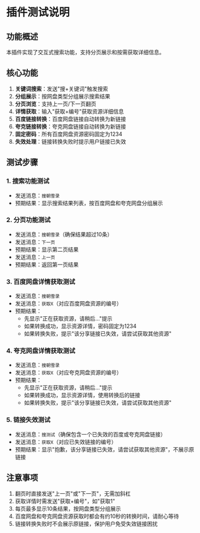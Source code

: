 # 插件测试说明

## 功能概述

本插件实现了交互式搜索功能，支持分页展示和按需获取详细信息。

## 核心功能

1. **关键词搜索**：发送"搜+关键词"触发搜索
2. **分组展示**：按网盘类型分组展示搜索结果
3. **分页浏览**：支持上一页/下一页翻页
4. **详情获取**：输入"获取+编号"获取资源详细信息
5. **百度链接转换**：百度网盘链接自动转换为新链接
6. **夸克链接转换**：夸克网盘链接自动转换为新链接
7. **固定密码**：所有百度网盘资源密码固定为1234
8. **失效处理**：链接转换失败时提示用户链接已失效

## 测试步骤

### 1. 搜索功能测试
- 发送消息：`搜朝雪录`
- 预期结果：显示搜索结果列表，按百度网盘和夸克网盘分组展示

### 2. 分页功能测试
- 发送消息：`搜朝雪录`（确保结果超过10条）
- 发送消息：`下一页`
- 预期结果：显示第二页结果
- 发送消息：`上一页`
- 预期结果：返回第一页结果

### 3. 百度网盘详情获取测试
- 发送消息：`搜朝雪录`
- 发送消息：`获取X`（对应百度网盘资源的编号）
- 预期结果：
  - 先显示"正在获取资源，请稍后..."提示
  - 如果转换成功，显示资源详情，密码固定为1234
  - 如果转换失败，提示"该分享链接已失效，请尝试获取其他资源"

### 4. 夸克网盘详情获取测试
- 发送消息：`搜朝雪录`
- 发送消息：`获取X`（对应夸克网盘资源的编号）
- 预期结果：
  - 先显示"正在获取资源，请稍后..."提示
  - 如果转换成功，显示资源详情，使用转换后的链接
  - 如果转换失败，提示"该分享链接已失效，请尝试获取其他资源"

### 5. 链接失效测试
- 发送消息：`搜测试`（确保包含一个已失效的百度或夸克网盘链接）
- 发送消息：`获取X`（对应已失效链接的编号）
- 预期结果：显示"抱歉，该分享链接已失效，请尝试获取其他资源"，不展示原链接

## 注意事项

1. 翻页时直接发送"上一页"或"下一页"，无需加斜杠
2. 获取详情时需发送"获取+编号"，如"获取1"
3. 每页最多显示10条结果，按网盘类型分组展示
4. 百度网盘和夸克网盘资源获取时都会有约10秒的转换时间，请耐心等待
5. 链接转换失败时不会展示原链接，保护用户免受失效链接困扰